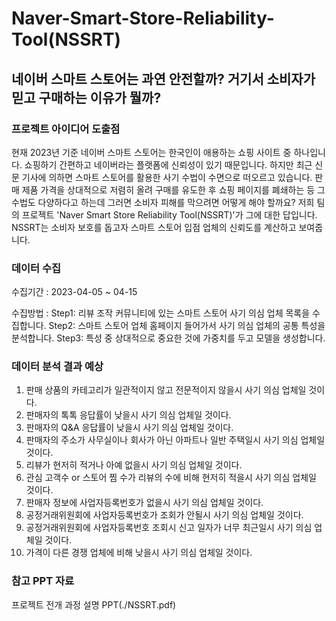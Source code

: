 # Naver-Smart-Store-Reliability-Tool(NSSRT)

## 네이버 스마트 스토어는 과연 안전할까? 거기서 소비자가 믿고 구매하는 이유가 뭘까?

### 프로젝트 아이디어 도출점

현재 2023년 기준 네이버 스마트 스토어는 한국인이 애용하는 쇼핑 사이트 중 하나입니다. 쇼핑하기 간편하고 네이버라는 플랫폼에 신뢰성이 있기 때문입니다. 하지만 최근 신문 기사에 의하면 스마트 스토어를 활용한 사기 수법이 수면으로 떠오르고 있습니다. 판매 제품 가격을 상대적으로 저렴히 올려 구매를 유도한 후 쇼핑 페이지를 폐쇄하는 등 그 수법도 다양하다고 하는데
그러면 소비자 피해를 막으려면 어떻게 해야 할까요? 저희 팀의 프로젝트 'Naver Smart Store Reliability Tool(NSSRT)'가 그에 대한 답입니다. NSSRT는 소비자 보호를 돕고자 스마트 스토어 입점 업체의 신뢰도를 계산하고 보여줍니다.

### 데이터 수집

수집기간 : 2023-04-05 ~ 04-15

수집방법 : 
Step1: 리뷰 조작 커뮤니티에 있는 스마트 스토어 사기 의심 업체 목록을 수집합니다.
Step2: 스마트 스토어 업체 홈페이지 들어가서 사기 의심 업체의 공통 특성을 분석합니다.
Step3: 특성 중 상대적으로 중요한 것에 가중치를 두고 모델을 생성합니다. 


### 데이터 분석 결과 예상
1. 판매 상품의 카테고리가 일관적이지 않고 전문적이지 않을시 사기 의심 업체일 것이다.
2. 판매자의 톡톡 응답률이 낮을시 사기 의심 업체일 것이다.
3. 판매자의 Q&A 응답률이 낮을시 사기 의심 업체일 것이다.
4. 판매자의 주소가 사무실이나 회사가 아닌 아파트나 일반 주택일시 사기 의심 업체일 것이다.
5. 리뷰가 현저히 적거나 아예 없을시 사기 의심 업체일 것이다.
6. 관심 고객수 or 스토어 찜 수가 리뷰의 수에 비해 현저히 적을시 사기 의심 업체일 것이다.
7. 판매자 정보에 사업자등록번호가 없을시 사기 의심 업체일 것이다.
8. 공정거래위원회에 사업자등록번호가 조회가 안될시 사기 의심 업체일 것이다.
9. 공정거래위원회에 사업자등록번호 조회시 신고 일자가 너무 최근일시 사기 의심 업체일 것이다.
10. 가격이 다른 경쟁 업체에 비해 낮을시 사기 의심 업체일 것이다.



### 참고 PPT 자료
프로젝트 전개 과정 설명 PPT(./NSSRT.pdf)
